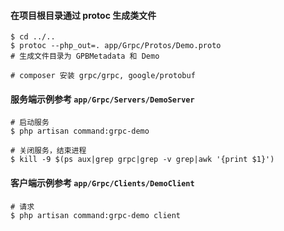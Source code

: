 
#### 在项目根目录通过 protoc 生成类文件
```shell
$ cd ../..
$ protoc --php_out=. app/Grpc/Protos/Demo.proto
# 生成文件目录为 GPBMetadata 和 Demo

# composer 安装 grpc/grpc, google/protobuf
```

#### 服务端示例参考 `app/Grpc/Servers/DemoServer`
```shell
# 启动服务
$ php artisan command:grpc-demo

# 关闭服务，结束进程
$ kill -9 $(ps aux|grep grpc|grep -v grep|awk '{print $1}')
```

#### 客户端示例参考 `app/Grpc/Clients/DemoClient`
```shell
# 请求
$ php artisan command:grpc-demo client
```